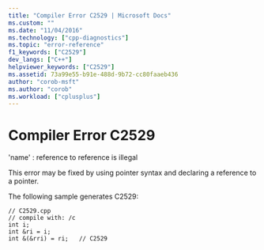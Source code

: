 ```yaml
---
title: "Compiler Error C2529 | Microsoft Docs"
ms.custom: ""
ms.date: "11/04/2016"
ms.technology: ["cpp-diagnostics"]
ms.topic: "error-reference"
f1_keywords: ["C2529"]
dev_langs: ["C++"]
helpviewer_keywords: ["C2529"]
ms.assetid: 73a99e55-b91e-488d-9b72-cc80faaeb436
author: "corob-msft"
ms.author: "corob"
ms.workload: ["cplusplus"]
---
```

# Compiler Error C2529
'name' : reference to reference is illegal  
  
 This error may be fixed by using pointer syntax and declaring a reference to a pointer.  
  
 The following sample generates C2529:  
  
```  
// C2529.cpp  
// compile with: /c  
int i;  
int &ri = i;  
int &(&rri) = ri;   // C2529  
```